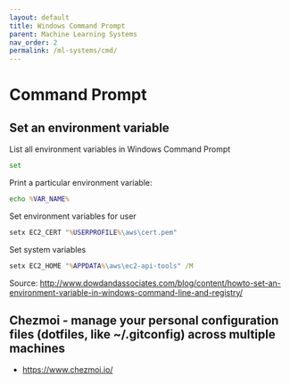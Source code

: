 ```yaml
---
layout: default
title: Windows Command Prompt
parent: Machine Learning Systems
nav_order: 2
permalink: /ml-systems/cmd/
---
```


# Command Prompt

## Set an environment variable

List all environment variables in Windows Command Prompt

```cmd
set
```

Print a particular environment variable:

```cmd
echo %VAR_NAME%
````

Set environment variables for user

```cmd
setx EC2_CERT "%USERPROFILE%\aws\cert.pem"
```

Set system variables

```cmd
setx EC2_HOME "%APPDATA%\aws\ec2-api-tools" /M
```

Source: http://www.dowdandassociates.com/blog/content/howto-set-an-environment-variable-in-windows-command-line-and-registry/

## Chezmoi - manage your personal configuration files (dotfiles, like ~/.gitconfig) across multiple machines

- https://www.chezmoi.io/